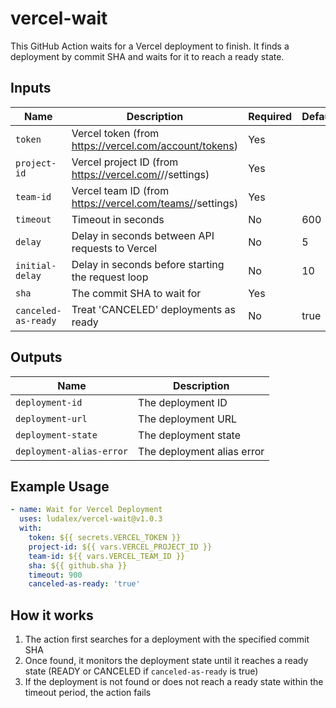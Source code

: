 # vercel-wait

This GitHub Action waits for a Vercel deployment to finish. It finds a
deployment by commit SHA and waits for it to reach a ready state.

## Inputs

| Name                | Description                                                           | Required | Default |
| ------------------- | --------------------------------------------------------------------- | -------- | ------- |
| `token`             | Vercel token (from https://vercel.com/account/tokens)                 | Yes      |         |
| `project-id`        | Vercel project ID (from https://vercel.com/<team>/<project>/settings) | Yes      |         |
| `team-id`           | Vercel team ID (from https://vercel.com/teams/<team>/settings)        | Yes      |         |
| `timeout`           | Timeout in seconds                                                    | No       | 600     |
| `delay`             | Delay in seconds between API requests to Vercel                       | No       | 5       |
| `initial-delay`     | Delay in seconds before starting the request loop                     | No       | 10      |
| `sha`               | The commit SHA to wait for                                            | Yes      |         |
| `canceled-as-ready` | Treat 'CANCELED' deployments as ready                                 | No       | true    |

## Outputs

| Name                     | Description                |
| ------------------------ | -------------------------- |
| `deployment-id`          | The deployment ID          |
| `deployment-url`         | The deployment URL         |
| `deployment-state`       | The deployment state       |
| `deployment-alias-error` | The deployment alias error |

## Example Usage

```yaml
- name: Wait for Vercel Deployment
  uses: ludalex/vercel-wait@v1.0.3
  with:
    token: ${{ secrets.VERCEL_TOKEN }}
    project-id: ${{ vars.VERCEL_PROJECT_ID }}
    team-id: ${{ vars.VERCEL_TEAM_ID }}
    sha: ${{ github.sha }}
    timeout: 900
    canceled-as-ready: 'true'
```

## How it works

1. The action first searches for a deployment with the specified commit SHA
2. Once found, it monitors the deployment state until it reaches a ready state
   (READY or CANCELED if `canceled-as-ready` is true)
3. If the deployment is not found or does not reach a ready state within the
   timeout period, the action fails
